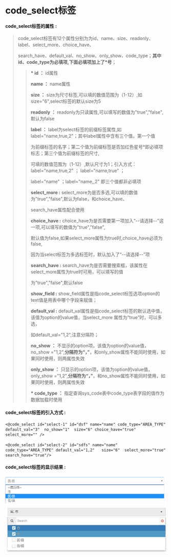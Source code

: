 # code\_select**标签**

#### code\_select**标签的属性 :**

> code\_select标签有12个属性分别为为id、name、size、readonly、label、select\_more、choice\_have、
>
> search\_have、default\_val、no\_show、only\_show、code\_type；**其中id、code\_type为必填项,下面必填项加上了\*号**；
>
> > **\* id  ：** id属性
> >
> > **name ：** name属性
> >
> > **size ：** size为尺寸标签,可以填的数值范围为（1-12）,如size="6",select标签的默认size为5
> >
> > **readonly ：** readonly为只读属性,可以填写的数值为"true","false",默认为false
> >
> > **label ：** label为select标签的前缀标签属性,如label="name,true,2"；其中label属性中含有三个值，第一个值
> >
> > 为前缀标签的名字；第二个值为前缀标签是否加红色星号\*即必填项标志；第三个值为前缀标签的尺寸,
> >
> > 可填的数值范围为（1-12）,默认尺寸为1；引入方式：label="name,true,2" ； label="name,true" ；
> >
> > label="name" ；label="name,,2" 即三个值都非必填项
> >
> > **select\_more :** select\_more为是否多选,可以填的数值为"true","false",默认为false，和choice\_have、
> >
> > search\_have属性配合使用
> >
> > **choice\_have :** choice\_have为是否需要第一项加入“--请选择--”这一项,可以填写的数值为"true","false",
> >
> > 默认值为false,如果select\_more属性为true时,choice\_have必须为false,
> >
> > 因为当select标签为多选标签时，默认加入了“--请选择--”项
> >
> > **search\_have :** search\_have为是否需要搜索框，该属性在select\_more属性为true时可用，可以填写的值
> >
> > 为"true","false",默认false
> >
> > **show\_field  :** show\_field属性是指code\_select标签选项option的text值是用表中哪个字段来赋值；
> >
> > **default\_val :** default\_val属性是指code\_select标签的默认选中值，该值为option的value值，当select\_more 属性为“true”时，可以多选，
> >
> > 如default\_val="1,2",注意分隔符；
> >
> > **no\_show ：** 不显示的option项，该值为option的value值，no\_show ="1,2",**分隔符为“，”**，和only\_show属性不能同时使用，如果同时使用，则两属性失效
> >
> > **only\_show ：** 只显示的option项，该值为option的value值，only\_show ="1,2",**分隔符为“，”**，和no\_show属性不能同时使用，如果同时使用，则两属性失效
> >
> > **\* code\_type ：** 指定查询sys\_code表中code\_type表字段的值作为数据加载时使用

#### code\_select标签的引入方式 :

```
<@code_select id="select-1" id="dsf" name="name" code_type="AREA_TYPE" default_val="3"  no_show="1"  size="6" choice_have="true" select_more="" />    

<@code_select id="select-2" id="sdfs" name="name" code_type="AREA_TYPE" default_val="1,2"   size="6"  select_more="true" search_have="true"/>
```

#### code\_select标签的显示结果 :

![](/assets/code_select1.png)![](/assets/code_select2.png)

